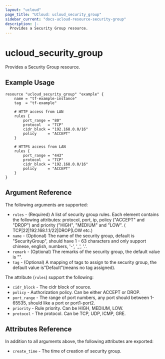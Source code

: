 ```yaml
---
layout: "ucloud"
page_title: "UCloud: ucloud_security_group"
sidebar_current: "docs-ucloud-resource-security-group"
description: |-
  Provides a Security Group resource.
---
```


# ucloud_security_group

Provides a Security Group resource.

## Example Usage

```hcl
resource "ucloud_security_group" "example" {
    name = "tf-example-instance"
    tag  = "tf-example"

    # HTTP access from LAN
    rules {
        port_range = "80"
        protocol   = "TCP"
        cidr_block = "192.168.0.0/16"
        policy     = "ACCEPT"
    }

    # HTTPS access from LAN
    rules {
        port_range = "443"
        protocol   = "TCP"
        cidr_block = "192.168.0.0/16"
        policy     = "ACCEPT"
    }
}
```

## Argument Reference

The following arguments are supported:

* `rules` - (Required) A list of security group rules. Each element contains the following attributes: protocol, port, ip, policy ("ACCEPT" and "DROP") and priority ("HIGH", "MEDIUM" and "LOW". ( TCP|22|192.168.1.1/22|DROP|LOW etc.)
* `name` - (Optional) The name of the security group, default is "SecurityGroup", should have 1 - 63 characters and only support chinese, english, numbers, '-', '_', '.'.
* `remark` - (Optional) The remarks of the security group, the default value is "".
* `tag` - (Optional) A mapping of tags to assign to the security group, the default value is"Default"(means no tag assigned).

The attribute (`rules`) support the following:

* `cidr_block` - The cidr block of source.
* `policy` - Authorization policy. Can be either ACCEPT or DROP.
* `port_range` - The range of port numbers, any port should between 1-65535, should like a port or port1-port2.
* `priority` - Rule priority. Can be HIGH, MEDIUM, LOW.
* `protocol` - The protocol. Can be TCP, UDP, ICMP, GRE.
## Attributes Reference

In addition to all arguments above, the following attributes are exported:

* `create_time` - The time of creation of security group.
